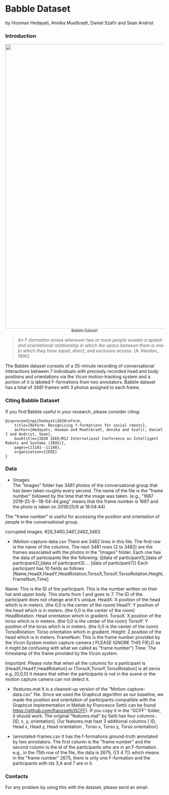 # Babble Dataset

by Hooman Hedayati, Annika Muelbradt, Daniel Szafir and Sean Andrist


### Introduction

<p align="center">
    <img src="https://github.com/cu-ironlab/Babble/blob/master/media/Babble-gif.gif" width="900">
    <br>
    <sup>Babble Dataset</sup>
</p>

> *An F-formation arises whenever two or more people sustain a spatial and orientational relationship in which the space between them is one to which they have equal, direct, and exclusive access.*
> [A. Kendon, 1990]

The Babble dataset consists of a 35-minute recording of conversational interactions between 7 individuals with precisely recorded head and body positions and orientations via the Vicon motion-tracking system and a portion of it is labeled F-formations from two annotators. Babble dataset has a total of 3481 frames with 3 photos assigned to each frame.

### Citing Babble Dataset

If you find Babble useful in your research, please consider citing:

	@inproceedings{hedayati2020reform,
		title={Reform: Recognizing f-formations for social robots},
		author={Hedayati, Hooman and Muehlbradt, Annika and Szafir, Daniel J and Andrist, Sean},
		booktitle={2020 IEEE/RSJ International Conference on Intelligent Robots and Systems (IROS)},
		pages={11181--11188},
		organization={IEEE}
	}


### Data


* \Images\
The "Images" folder has 3481 photos of the conversational group that has been taken roughly every second. The name of the file is the "frame number" followed by the time that the image was taken.  (e.g., "1687 2019-25-9--18-04-44.jpeg" means that the frame number is 1687 and the photo is taken on 2019/25/9 at 18:04:44)

The "frame number" is useful for accessing the position and orientation of people in the conversational group.

corrupted images: #26,3460,3461,3462,3463

* \Motion-capture-data.csv
There are 3482 lines in this file. The first row is the name of the columns. The next 3481 rows (2 to 3482) are the frames associated with the photos in the "Images" folder. 
Each row has the data of participants like the following: {[data of participant1],[data of participant2],[data of participant3] ... [data of participant7]}
Each participant has 10 fields as follows [Name,HeadX,HeadY,HeadRotation,TorsoX,TorsoY,TorsoRotation,Hieght,FrameNum,Time]

Name: This is the ID of the participant. This is the number written on their hat and upper body. This starts from 1 and goes to 7. The ID of the participant does not change and it's unique. 
HeadX: X position of the head which is in meters. (the 0,0 is the center of the room)
HeadY: Y position of the head which is in meters. (the 0,0 is the center of the room)
HeadRotation: Head orientation which in gradient.
TorsoX: X position of the torso which is in meters. (the 0,0 is the center of the room)
TorsoY: Y position of the torso which is in meters. (the 0,0 is the center of the room)
TorsoRotation: Torso orientation which in gradient.
Hieght: Z position of the head which is in meters.
FrameNum: This is the frame number provided by the Vicon System motion capture camera ( PLEASE IGNORE THIS FIELD as it might be confusing with what we called as "frame number")
Time: The timestamp of the frame provided by the Vicon system.

Important: Please note that when all the columns for a participant is [HeadX,HeadY,HeadRotation] or [TorsoX,TorsoY,TorsoRotation] is all zeros e.g.,{0,0,0] it means that either the participants is not in the scene or the motion capture camera can not detect it. 


* \features.mat
It is a cleaned-up version of the "Motion-capture-data.csv" file. Since we used the Graphcut algorithm as our baseline, we made the position and orientation of participants compatible with the Graphcut implementation in Matlab by Francesco Setti( can be found https://github.com/franzsetti/GCFF). If you copy it in the "GCFF" folder, it should work. The original "features.mat" by Setti has four columns : [ID, x, y, orientation]. Our features.mat hast 3 additional columns 
[ ID, Head x, Head y, Head orientation , Torso x, Torso y, Torso orientation]

* \annotated-frames.csv
It has the f-formations ground-truth annotated by two annotators. The first column is the "frame number" and the second column is the id of the participants who are in an F-formation. e.g.,  in the 75th row of the file, the data is 2675, {[3 4 7]} which means in the "frame number" 2675, there is only one F-formation and the participants with ids 3,4 and 7 are in it. 




### Contacts

For any problem by using this with the dataset, please send an email.







